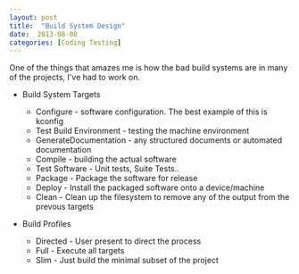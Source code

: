 ```yaml
---
layout: post
title:  "Build System Design"
date:  2013-08-08
categories: [Coding Testing]
---
```


One of the things that amazes me is how the bad build systems are in many of the 
projects, I've had to work on. 


- Build System Targets
  - Configure - software configuration. The best example of this is kconfig
  - Test Build Environment - testing the machine environment
  - GenerateDocumentation  - any structured documents or automated documentation
  - Compile - building the actual software
  - Test Software - Unit tests, Suite Tests..
  - Package - Package the software for release 
  - Deploy  - Install the packaged software onto a device/machine
  - Clean   - Clean up the filesystem to remove any of the output from the prevous targets

- Build Profiles
  - Directed - User present to direct the process
  - Full     - Execute all targets
  - Slim     - Just build the minimal subset of the project

